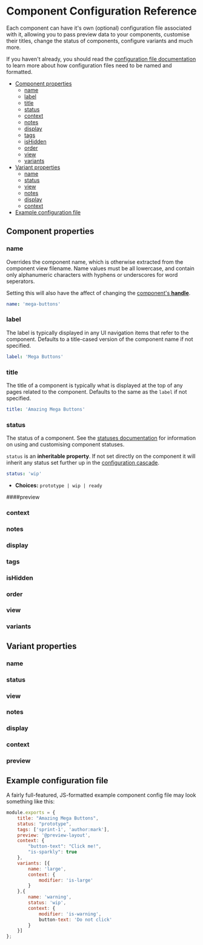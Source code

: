 # Component Configuration Reference

Each component can have it's own (optional) configuration file associated with it, allowing you to pass preview data to your components, customise their titles, change the status of components, configure variants and much more.

If you haven't already, you should read the [configuration file documentation](/docs/configuration-files.md) to learn more about how configuration files need to be named and formatted.

<!-- START doctoc generated TOC please keep comment here to allow auto update -->
<!-- DON'T EDIT THIS SECTION, INSTEAD RE-RUN doctoc TO UPDATE -->


- [Component properties](#component-properties)
  - [name](#name)
  - [label](#label)
  - [title](#title)
  - [status](#status)
  - [context](#context)
  - [notes](#notes)
  - [display](#display)
  - [tags](#tags)
  - [isHidden](#ishidden)
  - [order](#order)
  - [view](#view)
  - [variants](#variants)
- [Variant properties](#variant-properties)
  - [name](#name-1)
  - [status](#status-1)
  - [view](#view-1)
  - [notes](#notes-1)
  - [display](#display-1)
  - [context](#context-1)
- [Example configuration file](#example-configuration-file)

<!-- END doctoc generated TOC please keep comment here to allow auto update -->

## Component properties

### name

Overrides the component name, which is otherwise extracted from the component view filename. Name values must be all lowercase, and contain only alphanumeric characters with hyphens or underscores for word seperators.

Setting this will also have the affect of changing the [component's **handle**](/docs/components/overview.md#referencing-components---@handle-syntax).

```yaml
name: 'mega-buttons'
```

### label

The label is typically displayed in any UI navigation items that refer to the component. Defaults to a title-cased version of the component name if not specified.

```yaml
label: 'Mega Buttons'
```

### title

The title of a component is typically what is displayed at the top of any pages related to the component. Defaults to the same as the `label` if not specified.

```yaml
title: 'Amazing Mega Buttons'
```
### status

The status of a component. See the [statuses documentation](/docs/statuses.md) for information on using and customising component statuses.

`status` is an **inheritable property**. If not set directly on the component it will inherit any status set further up in the [configuration cascade](/docs/configuration-files.md#configuration-inheritance).

```yaml
status: 'wip'
```
* **Choices:** `prototype | wip | ready`

####preview

### context

### notes

### display

### tags

### isHidden

### order

### view

### variants

## Variant properties

### name

### status

### view

### notes

### display

### context

### preview

<!--The following primitive properties are inherited from upstream sources if not specified directly:

* `status` (default: `'ready'`)
* `preview` (default: `null`)
* `isHidden` (default: `false`)
* `prefix` (default: `null`)-->

## Example configuration file

A fairly full-featured, JS-formatted example component config file may look something like this:

```js
module.exports = {
	title: "Amazing Mega Buttons",
	status: "prototype",
	tags: ['sprint-1', 'author:mark'],
	preview: '@preview-layout',
	context: {
		"button-text": "Click me!",
		"is-sparkly": true
	},
	variants: [{
		name: 'large',
		context: {
			modifier: 'is-large'
		}
	},{
		name: 'warning',
		status: 'wip',
		context: {
			modifier: 'is-warning',
			button-text: 'Do not click'
		}
	}]
};
```
